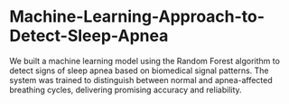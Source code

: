 # Machine-Learning-Approach-to-Detect-Sleep-Apnea
We built a machine learning model using the Random Forest algorithm to detect signs of sleep apnea based on biomedical signal patterns. The system was trained to distinguish between normal and apnea-affected breathing cycles, delivering promising accuracy and reliability.
